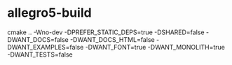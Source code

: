 # allegro5-build

cmake .. -Wno-dev -DPREFER_STATIC_DEPS=true -DSHARED=false -DWANT_DOCS=false -DWANT_DOCS_HTML=false -DWANT_EXAMPLES=false -DWANT_FONT=true -DWANT_MONOLITH=true -DWANT_TESTS=false
